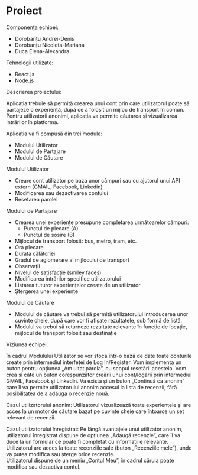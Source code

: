 # Proiect


Componența echipei: 
- Dorobanțu Andrei-Denis
- Dorobanțu Nicoleta-Mariana
- Duca Elena-Alexandra

Tehnologii utilizate:
- React.js
- Node.js

Descrierea proiectului:

Aplicația trebuie să permită crearea unui cont prin care utilizatorul poate să partajeze o experiență, după ce a folosit un mijloc de transport în comun. Pentru utilizatorii anonimi, aplicația va permite căutarea și vizualizarea intrărilor în platforma.

Aplicația va fi compusă din trei module:
- Modulul Utilizator
- Modulul de Partajare
- Modulul de Căutare 

Modulul Utilizator
- Creare cont utilizator pe baza unor câmpuri sau cu ajutorul unui API extern (GMAIL, Facebook, Linkedin)
- Modificarea sau dezactivarea contului
- Resetarea parolei

Modulul de Partajare
- Crearea unei experiențe presupune completarea următoarelor câmpuri:
    - Punctul de plecare (A)
    - Punctul de sosire (B)
- Mijlocul de transport folosit: bus, metro, tram, etc.
- Ora plecare
- Durata călătoriei
- Gradul de aglomerare al mijlocului de transport
- Observații
- Nivelul de satisfacție (smiley faces)
- Modificarea intrărilor specifice utilizatorului
- Listarea tuturor experiențelor create de un utilizator
- Ștergerea unei experiențe

Modulul de Căutare 
- Modulul de căutare va trebui să permită utilizatorului introducerea unor cuvinte cheie, după care vor fi afișate rezultatele, sub formă de listă.
- Modulul va trebui să returneze rezultate relevante în funcție de locație, mijlocul de transport folosit sau destinație

Viziunea echipei:

  În cadrul Modulului Utilizator se vor stoca într-o bază de date toate conturile create prin intermediul interfeței de Log In/Register. Vom implementa un buton pentru opțiunea „Am uitat parola”, cu scopul resetării acesteia. Vom crea și câte un buton corespunzător creării unui cont/logării prin intermediul GMAIL, Facebook și Linkedin.
Va exista și un buton „Continuă ca anonim” care îi va permite utilizatorului anonim accesul la lista de recenzii, fără posibilitatea de a adăuga o recenzie nouă.

Cazul utilizatorului anonim:
  Utilizatorul vizualizează toate experiențele și are acces la un motor de căutare bazat pe cuvinte cheie care întoarce un set relevant de recenzii.

Cazul utilizatorului înregistrat:
  Pe lângă avantajele unui utilizator anonim, utilizatorul înregistrat dispune de opțiunea „Adaugă recenzie”, care îl va duce la un formular ce poate fi completat cu informațiile relevante.                       
  Utilizatorul are acces la toate recenziile sale (buton „Recenziile mele”), unde va putea modifica sau șterge orice recenzie.      
  Utilizatorul dispune de un meniu „Contul Meu”, în cadrul căruia poate modifica sau dezactiva contul.


